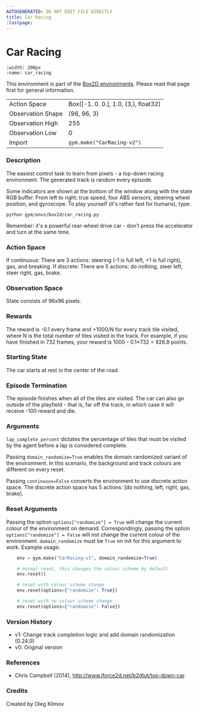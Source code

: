 ```yaml
---
AUTOGENERATED: DO NOT EDIT FILE DIRECTLY
title: Car Racing
:lastpage:
---
```


# Car Racing

```{figure} ../../_static/videos/box2d/car_racing.gif 
:width: 200px
:name: car_racing
```

This environment is part of the <a href='..'>Box2D environments</a>. Please read that page first for general information.

|   |   |
|---|---|
| Action Space | Box([-1.  0.  0.], 1.0, (3,), float32) |
| Observation Shape | (96, 96, 3) |
| Observation High | 255 |
| Observation Low | 0 |
| Import | `gym.make("CarRacing-v2")` | 


### Description
The easiest control task to learn from pixels - a top-down
racing environment. The generated track is random every episode.

Some indicators are shown at the bottom of the window along with the
state RGB buffer. From left to right: true speed, four ABS sensors,
steering wheel position, and gyroscope.
To play yourself (it's rather fast for humans), type:
```
python gym/envs/box2d/car_racing.py
```
Remember: it's a powerful rear-wheel drive car - don't press the accelerator
and turn at the same time.

### Action Space
If continuous:
    There are 3 actions: steering (-1 is full left, +1 is full right), gas, and breaking.
If discrete:
    There are 5 actions: do nothing, steer left, steer right, gas, brake.

### Observation Space
State consists of 96x96 pixels.

### Rewards
The reward is -0.1 every frame and +1000/N for every track tile visited,
where N is the total number of tiles visited in the track. For example,
if you have finished in 732 frames, your reward is
1000 - 0.1*732 = 926.8 points.

### Starting State
The car starts at rest in the center of the road.

### Episode Termination
The episode finishes when all of the tiles are visited. The car can also go
outside of the playfield - that is, far off the track, in which case it will
receive -100 reward and die.

### Arguments
`lap_complete_percent` dictates the percentage of tiles that must be visited by
the agent before a lap is considered complete.

Passing `domain_randomize=True` enables the domain randomized variant of the environment.
In this scenario, the background and track colours are different on every reset.

Passing `continuous=False` converts the environment to use discrete action space.
The discrete action space has 5 actions: [do nothing, left, right, gas, brake].

### Reset Arguments
Passing the option `options["randomize"] = True` will change the current colour of the environment on demand.
Correspondingly, passing the option `options["randomize"] = False` will not change the current colour of the environment.
`domain_randomize` must be `True` on init for this argument to work.
Example usage:
```py
    env = gym.make("CarRacing-v1", domain_randomize=True)

    # normal reset, this changes the colour scheme by default
    env.reset()

    # reset with colour scheme change
    env.reset(options={"randomize": True})

    # reset with no colour scheme change
    env.reset(options={"randomize": False})
```

### Version History
- v1: Change track completion logic and add domain randomization (0.24.0)
- v0: Original version

### References
- Chris Campbell (2014), http://www.iforce2d.net/b2dtut/top-down-car.

### Credits
Created by Oleg Klimov
